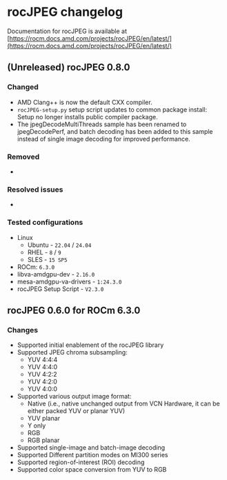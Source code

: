 # rocJPEG changelog

Documentation for rocJPEG is available at
[https://rocm.docs.amd.com/projects/rocJPEG/en/latest/](https://rocm.docs.amd.com/projects/rocJPEG/en/latest/)

## (Unreleased) rocJPEG 0.8.0

### Changed

* AMD Clang++ is now the default CXX compiler.
* `rocJPEG-setup.py` setup script updates to common package install: Setup no longer installs public compiler package.
* The jpegDecodeMultiThreads sample has been renamed to jpegDecodePerf, and batch decoding has been added to this sample instead of single image decoding for improved performance.

### Removed

* 

### Resolved issues

* 

### Tested configurations

* Linux
  * Ubuntu - `22.04` / `24.04`
  * RHEL - `8` / `9`
  * SLES - `15 SP5`
* ROCm: `6.3.0`
* libva-amdgpu-dev - `2.16.0`
* mesa-amdgpu-va-drivers - `1:24.3.0`
* rocJPEG Setup Script - `V2.3.0`

## rocJPEG 0.6.0 for ROCm 6.3.0

### Changes

* Supported initial enablement of the rocJPEG library
* Supported JPEG chroma subsampling:
  * YUV 4:4:4
  * YUV 4:4:0
  * YUV 4:2:2
  * YUV 4:2:0
  * YUV 4:0:0
* Supported various output image format:
  * Native (i.e., native unchanged output from VCN Hardware, it can be either packed YUV or planar YUV)​
  * YUV planar​
  * Y only​
  * RGB​
  * RGB planar
* Supported single-image and batch-image decoding​
* Supported Different partition modes on MI300 series​
* Supported region-of-interest (ROI) decoding​
* Supported color space conversion from YUV to RGB
